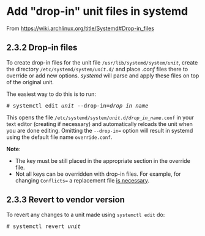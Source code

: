 # Add "drop-in" unit files in systemd

From <https://wiki.archlinux.org/title/Systemd#Drop-in_files>

## 2.3.2 Drop-in files

To create drop-in files for the unit file <code>/usr/lib/systemd/system/<i>unit</i></code>, create the directory <code>/etc/systemd/system/<i>unit</i>.d/</code> and place *.conf* files there to override or add new options. *systemd* will parse and apply these files on top of the original unit.

The easiest way to do this is to run:
<pre>
# systemctl edit <i>unit</i> --drop-in=<i>drop_in_name</i>
</pre>

This opens the file <code>/etc/systemd/system/<i>unit</i>.d/<i>drop_in_name</i>.conf</code> in your text editor (creating if necessary) and automatically reloads the unit when you are done editing. Omitting the `--drop-in=` option will result in systemd using the default file name `override.conf`.

**Note**:
- The key must be still placed in the appropriate section in the override file.
- Not all keys can be overridden with drop-in files. For example, for changing `Conflicts=` a replacement file [is necessary](https://lists.freedesktop.org/archives/systemd-devel/2017-June/038976.html).

## 2.3.3 Revert to vendor version

To revert any changes to a unit made using `systemctl edit` do:
<pre>
# systemctl revert <i>unit</i>
</pre>
